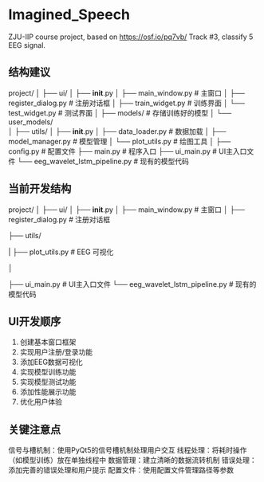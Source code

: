 # Imagined_Speech
ZJU-IIP course project, based on https://osf.io/pq7vb/ Track #3, classify 5 EEG signal.

## 结构建议
project/
│
├── ui/
│   ├── __init__.py
│   ├── main_window.py      # 主窗口
│   ├── register_dialog.py  # 注册对话框
│   ├── train_widget.py     # 训练界面
│   └── test_widget.py      # 测试界面
│
├── models/                 # 存储训练好的模型
│   └── user_models/       
│
├── utils/
│   ├── __init__.py
│   ├── data_loader.py     # 数据加载
│   ├── model_manager.py   # 模型管理
│   └── plot_utils.py      # 绘图工具
│
├── config.py              # 配置文件
├── main.py               # 程序入口
├── ui_main.py              # UI主入口文件
└── eeg_wavelet_lstm_pipeline.py  # 现有的模型代码

## 当前开发结构
project/
│
├── ui/
│   ├── __init__.py
│   ├── main_window.py      # 主窗口
│   ├── register_dialog.py  # 注册对话框
<!-- │   ├── train_widget.py     # 训练界面
│   └── test_widget.py      # 测试界面
│
├── models/                 # 存储训练好的模型
│   └── user_models/       
│ -->
├── utils/
<!-- │   ├── __init__.py -->
|   ├── plot_utils.py       # EEG 可视化
<!-- │   ├── data_loader.py     # 数据加载
│   ├── model_manager.py   # 模型管理
│   └── plot_utils.py      # 绘图工具 -->
│
<!-- ├── config.py              # 配置文件
├── main.py               # 程序入口 -->
├── ui_main.py              # UI主入口文件
└── eeg_wavelet_lstm_pipeline.py  # 现有的模型代码

## UI开发顺序
1. 创建基本窗口框架
2. 实现用户注册/登录功能
3. 添加EEG数据可视化
4. 实现模型训练功能
5. 实现模型测试功能
6. 添加性能展示功能
7. 优化用户体验
## 关键注意点
信号与槽机制：使用PyQt5的信号槽机制处理用户交互
线程处理：将耗时操作（如模型训练）放在单独线程中
数据管理：建立清晰的数据流转机制
错误处理：添加完善的错误处理和用户提示
配置文件：使用配置文件管理路径等参数
